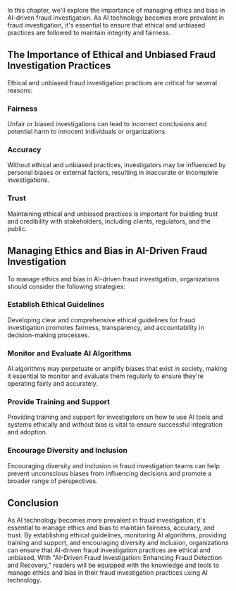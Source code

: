 
In this chapter, we'll explore the importance of managing ethics and bias in AI-driven fraud investigation. As AI technology becomes more prevalent in fraud investigation, it's essential to ensure that ethical and unbiased practices are followed to maintain integrity and fairness.

The Importance of Ethical and Unbiased Fraud Investigation Practices
--------------------------------------------------------------------

Ethical and unbiased fraud investigation practices are critical for several reasons:

### Fairness

Unfair or biased investigations can lead to incorrect conclusions and potential harm to innocent individuals or organizations.

### Accuracy

Without ethical and unbiased practices, investigators may be influenced by personal biases or external factors, resulting in inaccurate or incomplete investigations.

### Trust

Maintaining ethical and unbiased practices is important for building trust and credibility with stakeholders, including clients, regulators, and the public.

Managing Ethics and Bias in AI-Driven Fraud Investigation
---------------------------------------------------------

To manage ethics and bias in AI-driven fraud investigation, organizations should consider the following strategies:

### Establish Ethical Guidelines

Developing clear and comprehensive ethical guidelines for fraud investigation promotes fairness, transparency, and accountability in decision-making processes.

### Monitor and Evaluate AI Algorithms

AI algorithms may perpetuate or amplify biases that exist in society, making it essential to monitor and evaluate them regularly to ensure they're operating fairly and accurately.

### Provide Training and Support

Providing training and support for investigators on how to use AI tools and systems ethically and without bias is vital to ensure successful integration and adoption.

### Encourage Diversity and Inclusion

Encouraging diversity and inclusion in fraud investigation teams can help prevent unconscious biases from influencing decisions and promote a broader range of perspectives.

Conclusion
----------

As AI technology becomes more prevalent in fraud investigation, it's essential to manage ethics and bias to maintain fairness, accuracy, and trust. By establishing ethical guidelines, monitoring AI algorithms, providing training and support, and encouraging diversity and inclusion, organizations can ensure that AI-driven fraud investigation practices are ethical and unbiased. With "AI-Driven Fraud Investigation: Enhancing Fraud Detection and Recovery," readers will be equipped with the knowledge and tools to manage ethics and bias in their fraud investigation practices using AI technology.
